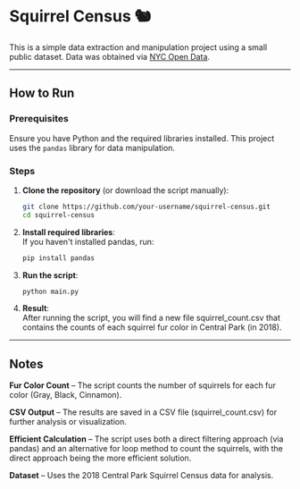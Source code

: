 # Squirrel Census 🐿️  
This is a simple data extraction and manipulation project using a small public dataset. 
Data was obtained via [NYC Open Data](https://data.cityofnewyork.us/Environment/2018-Central-Park-Squirrel-Census-Squirrel-Data/vfnx-vebw/about_data).

---

## How to Run  
### Prerequisites  
Ensure you have Python and the required libraries installed. This project uses the `pandas` library for data manipulation.  

### Steps  
1. **Clone the repository** (or download the script manually):  
   ```sh
   git clone https://github.com/your-username/squirrel-census.git
   cd squirrel-census
   ```
2. **Install required libraries**: <br>
  If you haven't installed pandas, run:
     ```sh
     pip install pandas
     ```
3. **Run the script**:
   ```sh
   python main.py
   ```
4. **Result**: <br>
After running the script, you will find a new file squirrel_count.csv that contains the counts of each squirrel fur color in Central Park (in 2018).

---

## Notes
**Fur Color Count** – The script counts the number of squirrels for each fur color (Gray, Black, Cinnamon). <br>

**CSV Output** – The results are saved in a CSV file (squirrel_count.csv) for further analysis or visualization. <br>

**Efficient Calculation** – The script uses both a direct filtering approach (via pandas) and an alternative for loop method to count the squirrels, with the direct approach being the more efficient solution. <br>

**Dataset** – Uses the 2018 Central Park Squirrel Census data for analysis. <br>

